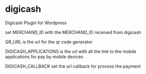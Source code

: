 # digicash
Digicash Plugin  for Wordpress

set MERCHAND_ID with the MERCHAND_ID received from digicash

QR_URL 		      is the url for the qr code generator

DIGICASH_APPLICATIONS is the url with all the link to the mobile applications for
                      pay by mobile devices

DIGICASH_CALLBACK     set the url callback for process the payment